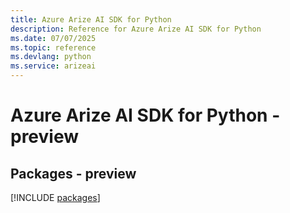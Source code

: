 ```yaml
---
title: Azure Arize AI SDK for Python
description: Reference for Azure Arize AI SDK for Python
ms.date: 07/07/2025
ms.topic: reference
ms.devlang: python
ms.service: arizeai
---
```

# Azure Arize AI SDK for Python - preview
## Packages - preview
[!INCLUDE [packages](arize-ai-index.md)]